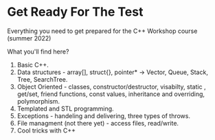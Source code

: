 # Get Ready For The Test
Everything you need to get prepared for the C++ Workshop course (summer 2022)

What you'll find here?
1. Basic C++.
2. Data structures - array[], struct{}, pointer* -> Vector<T>, Queue<T>, Stack<T>, Tree<T>, SearchTree<T>.
3. Object Oriented - classes, constructor/destructor, visabilty, static , get/set, friend functions, const values, inheritance and overriding, polymorphism.
4. Templated and STL programming.
5. Exceptions - handeling and delivering, three types of throws.
6. File managment (not there yet) - access files, read/write.
7. Cool tricks with C++
